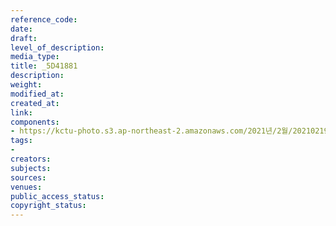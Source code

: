 ```yaml
---
reference_code: 
date: 
draft: 
level_of_description: 
media_type: 
title: _5D41881
description: 
weight: 
modified_at: 
created_at: 
link: 
components:
- https://kctu-photo.s3.ap-northeast-2.amazonaws.com/2021년/2월/20210219_백기완+선생+발인.영결식.하관/송승현/_5D41881.jpg
tags:
- 
creators: 
subjects: 
sources: 
venues: 
public_access_status: 
copyright_status: 
---
```

